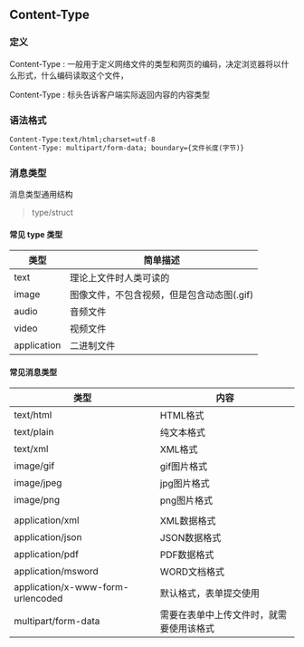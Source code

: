 ## Content-Type

### 定义

Content-Type : 一般用于定义网络文件的类型和网页的编码，决定浏览器将以什么形式，什么编码读取这个文件，

Content-Type : 标头告诉客户端实际返回内容的内容类型 

### 语法格式

```html
Content-Type:text/html;charset=utf-8
Content-Type: multipart/form-data; boundary={文件长度(字节)}
```

### 消息类型

消息类型通用结构

> type/struct

#### 常见 type 类型

| 类型        | 简单描述                                   |
| ----------- | ------------------------------------------ |
| text        | 理论上文件时人类可读的                     |
| image       | 图像文件，不包含视频，但是包含动态图(.gif) |
| audio       | 音频文件                                   |
| video       | 视频文件                                   |
| application | 二进制文件                                 |

#### 常见消息类型

| 类型                              | 内容                                     |
| --------------------------------- | ---------------------------------------- |
| text/html                         | HTML格式                                 |
| text/plain                        | 纯文本格式                               |
| text/xml                          | XML格式                                  |
| image/gif                         | gif图片格式                              |
| image/jpeg                        | jpg图片格式                              |
| image/png                         | png图片格式                              |
|                                   |                                          |
| application/xml                   | XML数据格式                              |
| application/json                  | JSON数据格式                             |
| application/pdf                   | PDF数据格式                              |
| application/msword                | WORD文档格式                             |
| application/x-www-form-urlencoded | 默认格式，表单提交使用                   |
| multipart/form-data               | 需要在表单中上传文件时，就需要使用该格式 |

